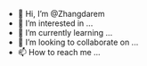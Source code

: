 - 👋 Hi, I’m @Zhangdarem
- 👀 I’m interested in ...
- 🌱 I’m currently learning ...
- 💞️ I’m looking to collaborate on ...
- 📫 How to reach me ...

<!---
Zhangdarem/Zhangdarem is a ✨ special ✨ repository because its `README.md` (this file) appears on your GitHub profile.
You can click the Preview link to take a look at your changes.
--->
